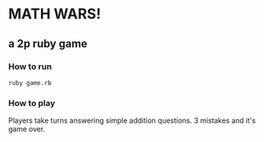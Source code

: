 # MATH WARS!

## a 2p ruby game

### How to run

```
ruby game.rb
```

### How to play

Players take turns answering simple addition questions. 3 mistakes and it's game over.
